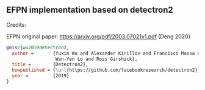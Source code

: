 ## EFPN implementation based on detectron2


Credits:

EFPN original paper: https://arxiv.org/pdf/2003.07021v1.pdf (Deng 2020)

```BibTeX
@misc{wu2019detectron2,
  author =       {Yuxin Wu and Alexander Kirillov and Francisco Massa and
                  Wan-Yen Lo and Ross Girshick},
  title =        {Detectron2},
  howpublished = {\url{https://github.com/facebookresearch/detectron2}},
  year =         {2019}
}
```
